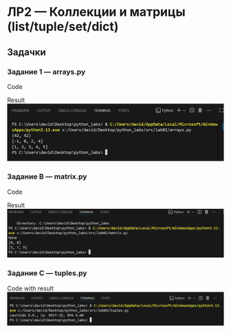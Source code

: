 # ЛР2 — Коллекции и матрицы (list/tuple/set/dict)

## Задачки
### Задание 1 — arrays.py
Code

Result
![Output/Result](../../imgs/lab02/arrays_output.png)

### Задание B — matrix.py
Code

Result
![Output/Result](../../imgs/lab02/matrix_output.png)

### Задание C — tuples.py
Code with result
![Output/Result](../../imgs/lab02/tuples.png)